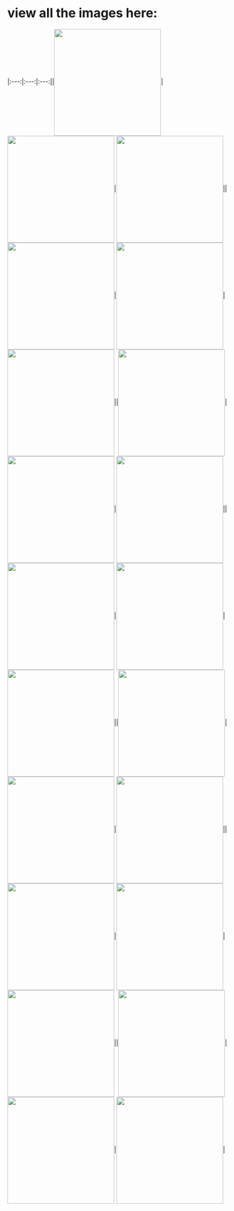 # view all the images here:
|:---:|:---:|:---:||<img align="center" width="240" src="https://raw.githubusercontent.com/jbrdge/Visualizations/master/Python/KNearestNeighbor/Figure_1-1.png">|<img align="center" width="240" src="https://raw.githubusercontent.com/jbrdge/Visualizations/master/Python/KNearestNeighbor/Figure_1-10.png">|<img align="center" width="240" src="https://raw.githubusercontent.com/jbrdge/Visualizations/master/Python/KNearestNeighbor/Figure_1-12.png">||<img align="center" width="240" src="https://raw.githubusercontent.com/jbrdge/Visualizations/master/Python/KNearestNeighbor/Figure_1-13.png">|<img align="center" width="240" src="https://raw.githubusercontent.com/jbrdge/Visualizations/master/Python/KNearestNeighbor/Figure_1-14.png">|<img align="center" width="240" src="https://raw.githubusercontent.com/jbrdge/Visualizations/master/Python/KNearestNeighbor/Figure_1-16.png">||<img align="center" width="240" src="https://raw.githubusercontent.com/jbrdge/Visualizations/master/Python/KNearestNeighbor/Figure_1-17.png">|<img align="center" width="240" src="https://raw.githubusercontent.com/jbrdge/Visualizations/master/Python/KNearestNeighbor/Figure_1-3.png">|<img align="center" width="240" src="https://raw.githubusercontent.com/jbrdge/Visualizations/master/Python/KNearestNeighbor/Figure_1-6.png">||<img align="center" width="240" src="https://raw.githubusercontent.com/jbrdge/Visualizations/master/Python/KNearestNeighbor/Figure_1-1.png">|<img align="center" width="240" src="https://raw.githubusercontent.com/jbrdge/Visualizations/master/Python/KNearestNeighbor/Figure_1-7.png">|<img align="center" width="240" src="https://raw.githubusercontent.com/jbrdge/Visualizations/master/Python/KNearestNeighbor/Figure_1-8.png">||<img align="center" width="240" src="https://raw.githubusercontent.com/jbrdge/Visualizations/master/Python/KNearestNeighbor/Figure_1-9.png">|<img align="center" width="240" src="https://raw.githubusercontent.com/jbrdge/Visualizations/master/Python/KNearestNeighbor/Figure_2-1.png">|<img align="center" width="240" src="https://raw.githubusercontent.com/jbrdge/Visualizations/master/Python/KNearestNeighbor/Figure_2.png">||<img align="center" width="240" src="https://raw.githubusercontent.com/jbrdge/Visualizations/master/Python/KNearestNeighbor/KNearestNeighbor.png">|<img align="center" width="240" src="https://raw.githubusercontent.com/jbrdge/Visualizations/master/Python/KNearestNeighbor/MJ7no2tg.png">|<img align="center" width="240" src="https://raw.githubusercontent.com/jbrdge/Visualizations/master/Python/KNearestNeighbor/foo14.png">||<img align="center" width="240" src="https://raw.githubusercontent.com/jbrdge/Visualizations/master/Python/KNearestNeighbor/foo15.png">|<img align="center" width="240" src="https://raw.githubusercontent.com/jbrdge/Visualizations/master/Python/KNearestNeighbor/foo19.png">|<img align="center" width="240" src="https://raw.githubusercontent.com/jbrdge/Visualizations/master/Python/KNearestNeighbor/terrain07-01.png">|